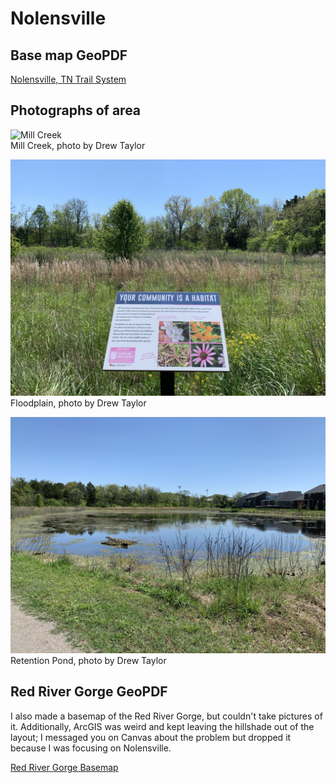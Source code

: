 # Nolensville

## Base map GeoPDF

[Nolensville, TN Trail System](basemap/Nolensville.pdf)

## Photographs of area

![Mill Creek](photos/b1.jpg)    
Mill Creek, photo by Drew Taylor

![Floodplain](photos/infosign.jpg)    
Floodplain, photo by Drew Taylor

![Retention Pond](photos/pond.jpg)     
Retention Pond, photo by Drew Taylor

## Red River Gorge GeoPDF

I also made a basemap of the Red River Gorge, but couldn't take pictures of it. Additionally, ArcGIS was weird and kept leaving the hillshade out of the layout; I messaged you on Canvas about the problem but dropped it because I was focusing on Nolensville.

[Red River Gorge Basemap](basemap/Layout.pdf)
